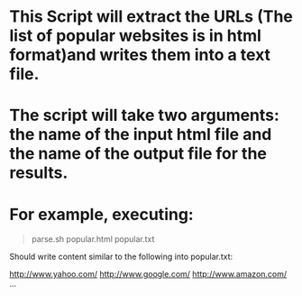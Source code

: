 # This Script will  extract the URLs (The list of popular websites is in html format)and writes them into a text file.
# The script will take two arguments: the name of the input html file and the name of the output file for the results.
# For example, executing:

> parse.sh popular.html popular.txt

Should write content similar to the following into popular.txt:

http://www.yahoo.com/
http://www.google.com/
http://www.amazon.com/
...
